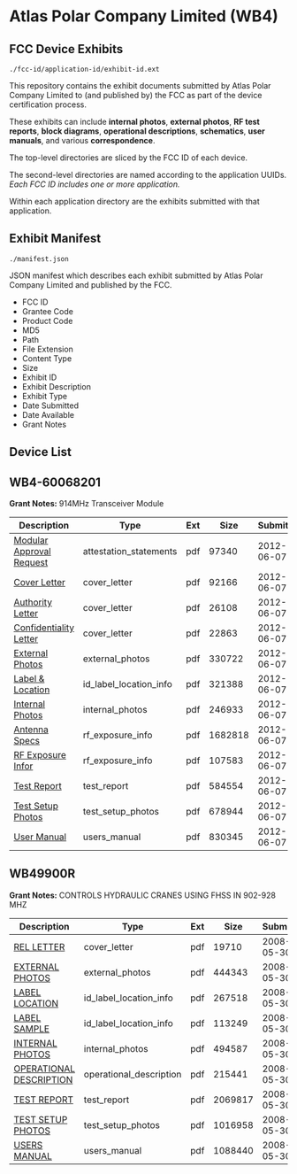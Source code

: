 # Atlas Polar Company Limited (WB4)
## FCC Device Exhibits

```
./fcc-id/application-id/exhibit-id.ext
```

This repository contains the exhibit documents submitted by Atlas Polar Company Limited to (and published by) the FCC as part of the device certification process.

These exhibits can include **internal photos**, **external photos**, **RF test reports**, **block diagrams**, **operational descriptions**, **schematics**, **user manuals**, and various **correspondence**.

The top-level directories are sliced by the FCC ID of each device.

The second-level directories are named according to the application UUIDs. *Each FCC ID includes one or more application.*

Within each application directory are the exhibits submitted with that application. 

## Exhibit Manifest

```
./manifest.json
```

JSON manifest which describes each exhibit submitted by Atlas Polar Company Limited and published by the FCC.

- FCC ID
- Grantee Code
- Product Code
- MD5
- Path
- File Extension
- Content Type
- Size
- Exhibit ID
- Exhibit Description
- Exhibit Type
- Date Submitted
- Date Available
- Grant Notes

## Device List
## WB4-60068201
**Grant Notes:** 914MHz Transceiver Module

| Description | Type | Ext | Size | Submitted | Available |
| ----------- | ---- | --- | ---- | --------- | --------- |
| [Modular Approval Request](WB4-60068201/8564ee410b1457705f3bddf241c1972d/1717591.pdf) | attestation_statements | pdf | 97340 | 2012-06-07 | 2012-06-07 |
| [Cover Letter](WB4-60068201/8564ee410b1457705f3bddf241c1972d/1717587.pdf) | cover_letter | pdf | 92166 | 2012-06-07 | 2012-06-07 |
| [Authority Letter](WB4-60068201/8564ee410b1457705f3bddf241c1972d/1717588.pdf) | cover_letter | pdf | 26108 | 2012-06-07 | 2012-06-07 |
| [Confidentiality Letter](WB4-60068201/8564ee410b1457705f3bddf241c1972d/1717589.pdf) | cover_letter | pdf | 22863 | 2012-06-07 | 2012-06-07 |
| [External Photos](WB4-60068201/8564ee410b1457705f3bddf241c1972d/1717614.pdf) | external_photos | pdf | 330722 | 2012-06-07 | 2012-06-07 |
| [Label & Location](WB4-60068201/8564ee410b1457705f3bddf241c1972d/1717615.pdf) | id_label_location_info | pdf | 321388 | 2012-06-07 | 2012-06-07 |
| [Internal Photos](WB4-60068201/8564ee410b1457705f3bddf241c1972d/1717616.pdf) | internal_photos | pdf | 246933 | 2012-06-07 | 2012-06-07 |
| [Antenna Specs](WB4-60068201/8564ee410b1457705f3bddf241c1972d/1717590.pdf) | rf_exposure_info | pdf | 1682818 | 2012-06-07 | 2012-06-07 |
| [RF Exposure Infor](WB4-60068201/8564ee410b1457705f3bddf241c1972d/1717596.pdf) | rf_exposure_info | pdf | 107583 | 2012-06-07 | 2012-06-07 |
| [Test Report](WB4-60068201/8564ee410b1457705f3bddf241c1972d/1717597.pdf) | test_report | pdf | 584554 | 2012-06-07 | 2012-06-07 |
| [Test Setup Photos](WB4-60068201/8564ee410b1457705f3bddf241c1972d/1717598.pdf) | test_setup_photos | pdf | 678944 | 2012-06-07 | 2012-06-07 |
| [User Manual](WB4-60068201/8564ee410b1457705f3bddf241c1972d/1717599.pdf) | users_manual | pdf | 830345 | 2012-06-07 | 2012-06-07 |
## WB49900R
**Grant Notes:** CONTROLS HYDRAULIC CRANES USING FHSS IN 902-928 MHZ

| Description | Type | Ext | Size | Submitted | Available |
| ----------- | ---- | --- | ---- | --------- | --------- |
| [REL LETTER](WB49900R/0e4b931137e2b483fddd07d198755f87/949360.pdf) | cover_letter | pdf | 19710 | 2008-05-30 | 2008-06-02 |
| [EXTERNAL PHOTOS](WB49900R/0e4b931137e2b483fddd07d198755f87/949353.pdf) | external_photos | pdf | 444343 | 2008-05-30 | 2008-06-02 |
| [LABEL LOCATION](WB49900R/0e4b931137e2b483fddd07d198755f87/949355.pdf) | id_label_location_info | pdf | 267518 | 2008-05-30 | 2008-06-02 |
| [LABEL SAMPLE](WB49900R/0e4b931137e2b483fddd07d198755f87/949356.pdf) | id_label_location_info | pdf | 113249 | 2008-05-30 | 2008-06-02 |
| [INTERNAL PHOTOS](WB49900R/0e4b931137e2b483fddd07d198755f87/949354.pdf) | internal_photos | pdf | 494587 | 2008-05-30 | 2008-06-02 |
| [OPERATIONAL DESCRIPTION](WB49900R/0e4b931137e2b483fddd07d198755f87/949357.pdf) | operational_description | pdf | 215441 | 2008-05-30 | 2008-06-02 |
| [TEST REPORT](WB49900R/0e4b931137e2b483fddd07d198755f87/949358.pdf) | test_report | pdf | 2069817 | 2008-05-30 | 2008-06-02 |
| [TEST SETUP PHOTOS](WB49900R/0e4b931137e2b483fddd07d198755f87/949359.pdf) | test_setup_photos | pdf | 1016958 | 2008-05-30 | 2008-06-02 |
| [USERS MANUAL](WB49900R/0e4b931137e2b483fddd07d198755f87/949361.pdf) | users_manual | pdf | 1088440 | 2008-05-30 | 2008-06-02 |
